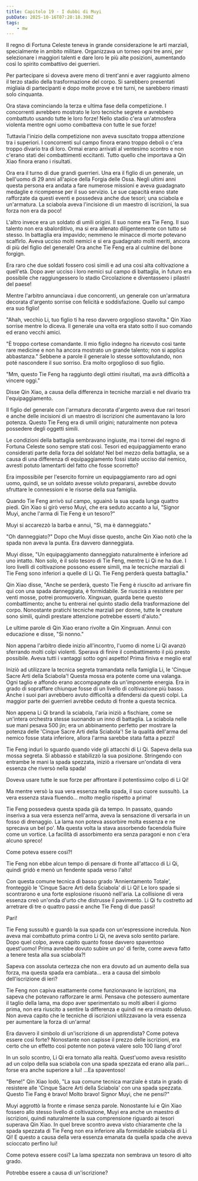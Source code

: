 ```yaml
---
title: Capitolo 19 - I dubbi di Muyi
pubDate: 2025-10-16T07:28:18.398Z
tags:
    - mw
---
```



Il regno di Fortuna Celeste teneva in grande considerazione le arti marziali, specialmente in ambito militare. Organizzava un torneo ogni tre anni, per selezionare i maggiori talenti e dare loro le più alte posizioni, aumentando così lo spirito combattivo dei guerrieri.


Per partecipare si doveva avere meno di trent'anni e aver raggiunto almeno il terzo stadio della trasformazione del corpo. Si sarebbero presentati migliaia di partecipanti e dopo molte prove e tre turni, ne sarebbero rimasti solo cinquanta.


Ora stava cominciando la terza e ultima fase della competizione. I concorrenti avrebbero mostrato le loro tecniche segrete e avrebbero combattuto usando tutte le loro forze! Nello stadio c'era un'atmosfera violenta mentre ogni uomo combatteva con tutte le sue forze!


Tuttavia l'inizio della competizione non aveva suscitato troppa attenzione tra i superiori. I concorrenti sul campo finora erano troppo deboli o c'era troppo divario tra di loro. Ormai erano arrivati al ventesimo scontro e non c'erano stati dei combattimenti eccitanti. Tutto quello che importava a Qin Xiao finora erano i risultati.


Ora era il turno di due grandi guerrieri. Una era il figlio di un generale, un bell'uomo di 29 anni all'apice della Forgia delle Ossa. Negli ultimi anni questa persona era andata a fare numerose missioni e aveva guadagnato medaglie e ricompense per il suo servizio.
Le sue capacità erano state rafforzate da questi eventi e possedeva anche due tesori; una sciabola e un'armatura. La sciabola aveva l'incisione di un maestro di iscrizioni, la sua forza non era da poco!


L'altro invece era un soldato di umili origini. Il suo nome era Tie Feng. Il suo talento non era sbalorditivo, ma si era allenato diligentemente con tutto sé stesso. In battaglia era impavido; nemmeno le minacce di morte potevano scalfirlo. Aveva ucciso molti nemici e si era guadagnato molti meriti, ancora di più del figlio del generale! Ora anche Tie Feng era al culmine del bone forgign.


Era raro che due soldati fossero così simili e ad una così alta coltivazione a quell'età. Dopo aver ucciso i loro nemici sul campo di battaglia, in futuro era possibile che raggiungessero lo stadio Circolazione e diventassero i pilastri del paese!


Mentre l'arbitro annunciava i due concorrenti, un generale con un'armatura decorata d'argento sorrise con felicità e soddisfazione.
Quello sul campo era suo figlio!


"Ahah, vecchio Li, tuo figlio ti ha reso davvero orgoglioso stavolta." Qin Xiao sorrise mentre lo diceva. Il generale una volta era stato sotto il suo comando ed erano vecchi amici.


"È troppo cortese comandante. Il mio figlio indegno ha ricevuto così tante rare medicine e non ha ancora mostrato un grande talento; non si applica abbastanza." Sebbene a parole il generale lo stesse sottovalutando, non poté nascondere il suo sorriso. Era molto orgoglioso di suo figlio.


"Mm, questo Tie Feng ha raggiunto degli ottimi risultati, ma avrà difficoltà a vincere oggi."


Disse Qin Xiao, a causa della differenza in tecniche marziali e nel divario tra l'equipaggiamento.


Il figlio del generale con l'armatura decorata d'argento aveva due rari tesori e anche delle incisioni di un maestro di iscrizioni che aumentavano la loro potenza. Questo Tie Feng era di umili origini; naturalmente non poteva possedere degli oggetti simili.


Le condizioni della battaglia sembravano ingiuste, ma i tornei del regno di Fortuna Celeste sono sempre stati così. Tesori ed equipaggiamento erano considerati parte della forza del soldato! Nel bel mezzo della battaglia, se a causa di una differenza di equipaggiamento fossi stato ucciso dal nemico, avresti potuto lamentarti del fatto che fosse scorretto?


Era impossibile per l'esercito fornire un equipaggiamento raro ad ogni uomo, quindi, se un soldato avesse voluto prepararsi, avrebbe dovuto sfruttare le connessioni e le risorse della sua famiglia.


Quando Tie Feng arrivò sul campo, sguainò la sua spada lunga quattro piedi. Qin Xiao si girò verso Muyi, che era seduto accanto a lui, "Signor Muyi, anche l'arma di Tie Feng è un tesoro?"


Muyi si accarezzò la barba e annuì, "Sì, ma è danneggiato."


"Oh danneggiato?" Dopo che Muyi disse questo, anche Qin Xiao notò che la spada non aveva la punta. Era davvero danneggiata.


Muyi disse, "Un equipaggiamento danneggiato naturalmente è inferiore ad uno intatto. Non solo, è il solo tesoro di Tie Feng, mentre Li Qi ne ha due. I loro livelli di coltivazione possono essere simili, ma le tecniche marziali di Tie Feng sono inferiori a quelle di Li Qi.
Tie Feng perderà questa battaglia."


Qin Xiao disse, "Anche se perderà, questo Tie Feng è riuscito ad arrivare fin qui con una spada danneggiata, è formidabile.
Se riuscirà a resistere per venti mosse, potrei promuoverlo. Xingxuan, guarda bene questo combattimento; anche tu entrerai nel quinto stadio della trasformazione del corpo. Nonostante pratichi tecniche marziali per donne, tutte le creature sono simili, quindi prestare attenzione potrebbe esserti d'aiuto."


Le ultime parole di Qin Xiao erano rivolte a Qin Xingxuan. Annuì con educazione e disse, "Sì nonno."


Non appena l'arbitro diede inizio all'incontro, l'uomo di nome Li Qi avanzò sferrando molti colpi violenti. Sperava di finire il combattimento il più presto possibile. Aveva tutti i vantaggi sotto ogni aspetto! Prima finiva e meglio era!


Iniziò ad utilizzare la tecnica segreta tramandata nella famiglia Li, le 'Cinque Sacre Arti della Sciabola'! Questa mossa era potente come una valanga. Ogni taglio e affondo erano accompagnate da un'imponente energia. Era in grado di sopraffare chiunque fosse di un livello di coltivazione più basso. Anche i suoi pari avrebbero avuto difficoltà a difendersi da questi colpi. La maggior parte dei guerrieri avrebbe ceduto di fronte a questa tecnica.


Non appena Li Qi brandì la sciabola, l'aria iniziò a fischiare, come se un'intera orchestra stesse suonando un inno di battaglia. La sciabola nelle sue mani pesava 500 jin; era un abbinamento perfetto per mostrare la potenza delle 'Cinque Sacre Arti della Sciabola'! Se la qualità dell'arma del nemico fosse stata inferiore, allora l'arma sarebbe stata fatta a pezzi!


Tie Feng indurì lo sguardo quando vide gli attacchi di Li Qi. Sapeva della sua mossa segreta. Si abbassò e stabilizzò la sua posizione. Stringendo con entrambe le mani la spada spezzata, iniziò a riversare un'ondata di vera essenza che riversò nella spada!


Doveva usare tutte le sue forze per affrontare il potentissimo colpo di Li Qi!


Ma mentre versò la sua vera essenza nella spada, il suo cuore sussultò. La vera essenza stava fluendo... molto meglio rispetto a prima!


Tie Feng possedeva questa spada già da tempo. In passato, quando inseriva a sua vera essenza nell'arma, aveva la sensazione di versarla in un fosso di drenaggio. La lama non poteva assorbire molta essenza e ne sprecava un bel po'. Ma questa volta la stava assorbendo facendola fluire come un vortice.
La facilità di assorbimento era senza paragoni e non c'era alcuno spreco!


Come poteva essere così?!


Tie Feng non ebbe alcun tempo di pensare di fronte all'attacco di Li Qi, quindi gridò e menò un fendente spada verso l'alto!


Con questa comune tecnica di basso grado 'Annientamento Totale', fronteggiò le 'Cinque Sacre Arti della Sciabola' di Li Qi! Le loro spade si scontrarono e una forte esplosione risuonò nell'aria. La collisione di vera essenza creò un'onda d'urto che distrusse il pavimento. Li Qi fu costretto ad arretrare di tre o quattro passi e anche Tie Feng di due passi!


Pari!


Tie Feng sussultò e guardò la sua spada con un'espressione incredula. Non aveva mai combattuto prima contro Li Qi, ne aveva solo sentito parlare. Dopo quel colpo, aveva capito quanto fosse davvero spaventoso quest'uomo! Prima avrebbe dovuto subire un po' di ferite, come aveva fatto a tenere testa alla sua sciabola?!


Sapeva con assoluta certezza che non era dovuto ad un aumento della sua forza, ma questa spada era cambiata... era a causa del simbolo dell'iscrizione di ieri?


Tie Feng non capiva esattamente come funzionavano le iscrizioni, ma sapeva che potevano rafforzare le armi. Pensava che potessero aumentare il taglio della lama, ma dopo aver sperimentato su molti alberi il giorno prima, non era riuscito a sentire la differenza e quindi ne era rimasto deluso. Non aveva capito che le tecniche di iscrizioni utilizzavano la vera essenza per aumentare la forza di un'arma!


Era davvero il simbolo di un'iscrizione di un apprendista? Come poteva essere così forte? Nonostante non capisse il prezzo delle iscrizioni, era certo che un effetto così potente non poteva valere solo 100 liang d'oro!


In un solo scontro, Li Qi era tornato alla realtà.
Quest'uomo aveva resistito ad un colpo della sua sciabola con una spada spezzata ed erano alla pari... forse era anche superiore a lui! ...Ea spaventoso!


"Bene!" Qin Xiao lodò, "La sua comune tecnica marziale è stata in grado di resistere alle 'Cinque Sacre Arti della Sciabola' con una spada spezzata. Questo Tie Fang è bravo! Molto bravo! Signor Muyi, che ne pensi?"


Muyi aggrottò la fronte e rimase senza parole. Nonostante lui e Qin Xiao fossero allo stesso livello di coltivazione, Muyi era anche un maestro di iscrizioni, quindi naturalmente la sua comprensione riguardo ai tesori superava Qin Xiao. In quel breve scontro aveva visto chiaramente che la spada spezzata di Tie Feng non era inferiore alla formidabile sciabola di Li Qi! E questo a causa della vera essenza emanata da quella spada che aveva scioccato perfino lui!


Come poteva essere così? La lama spezzata non sembrava un tesoro di alto grado.


Potrebbe essere a causa di un'iscrizione?
                                


                                



